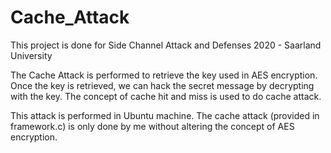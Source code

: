 # Cache_Attack

This project is done for Side Channel Attack and Defenses 2020 - Saarland University

The Cache Attack is performed to retrieve the key used in AES encryption. Once the key is retrieved, we can hack the secret message by decrypting with the key.
The concept of cache hit and miss is used to do cache attack.

This attack is performed in Ubuntu machine.
The cache attack (provided in framework.c) is only done by me without altering the concept of AES encryption.


